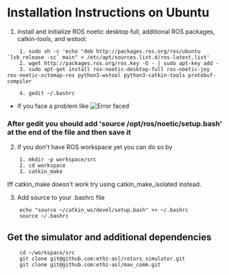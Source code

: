 # Installation Instructions on Ubuntu
1. Install and initialize ROS noetic desktop full, additional ROS packages, catkin-tools, and wstool:

```
    1. sudo sh -c 'echo "deb http://packages.ros.org/ros/ubuntu `lsb_release -sc` main" > /etc/apt/sources.list.d/ros-latest.list'
    2. wget http://packages.ros.org/ros.key -O - | sudo apt-key add -
    3. sudo apt-get install ros-noetic-desktop-full ros-noetic-joy ros-noetic-octomap-ros python3-wstool python3-catkin-tools protobuf-compiler

    4. gedit ~/.bashrc
```
* If you face a problem like
![Error faced]()
###  After gedit you should add 'source /opt/ros/noetic/setup.bash' at the end of the file and then save it

2. If you don't have ROS workspace yet you can do so by
```
    1. mkdir -p workspace/src
    2. cd workspace
    3. catkin_make
```
Iff catkin_make doesn't work try using catkin_make_isolated instead.

3. Add source to your .bashrc file
```
    echo "source ~/catkin_ws/devel/setup.bash" >> ~/.bashrc
    source ~/.bashrc
```
## Get the simulator and additional dependencies
```
    cd ~/workspace/src
    git clone git@github.com:ethz-asl/rotors_simulator.git
    git clone git@github.com:ethz-asl/mav_comm.git
```